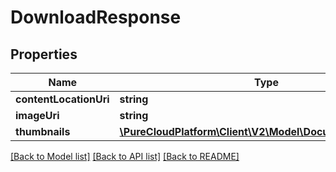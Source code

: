 # DownloadResponse

## Properties
Name | Type | Description | Notes
------------ | ------------- | ------------- | -------------
**contentLocationUri** | **string** |  | [optional] 
**imageUri** | **string** |  | [optional] 
**thumbnails** | [**\PureCloudPlatform\Client\V2\Model\DocumentThumbnail[]**](DocumentThumbnail.md) |  | [optional] 

[[Back to Model list]](../README.md#documentation-for-models) [[Back to API list]](../README.md#documentation-for-api-endpoints) [[Back to README]](../README.md)


